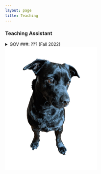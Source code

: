```yaml
---
layout: page
title: Teaching
---
```


<div>
  <h3>Teaching Assistant</h3>
  <details>
  <summary>
   GOV ###: ??? (Fall 2022)
  </summary>
  <p>
    TBD
  </p>
  </details>

  <img src="/assets/img/orion_my_dog_gif.gif" alt="my dog" width="300" height="auto">
</div>
